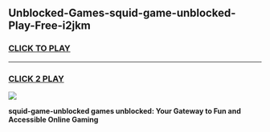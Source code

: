 
## Unblocked-Games-squid-game-unblocked-Play-Free-i2jkm
<h3>
<a href="https://premium76.site?title=squid-game-unblocked&ref=18A1">CLICK TO PLAY</a></h3>
<hr>

<h3>
<a href="https://premium76.site?title=squid-game-unblocked&ref=18A1">CLICK 2 PLAY</a>
  
</h3>

<a href="https://premium76.site?title=squid-game-unblocked&ref=18A1"><img src="https://clearcache.store/games.png"></a>


**squid-game-unblocked games unblocked: Your Gateway to Fun and Accessible Online Gaming**
